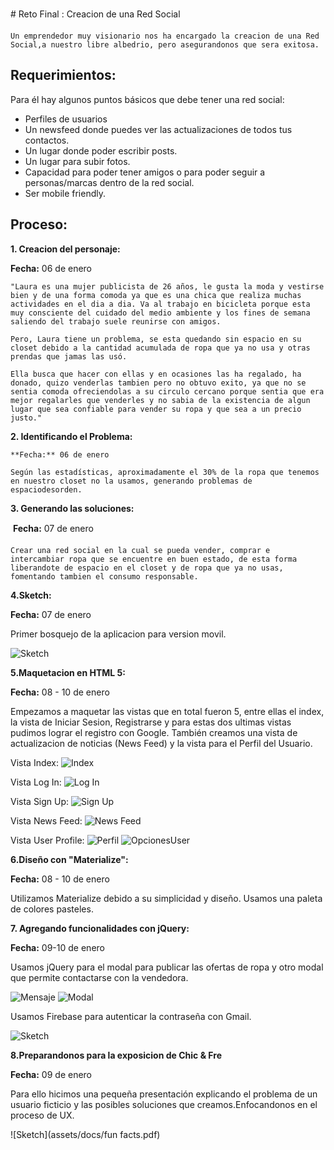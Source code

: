 # Reto Final : Creacion de una Red Social

    Un emprendedor muy visionario nos ha encargado la creacion de una Red Social,a nuestro libre albedrio, pero asegurandonos que sera exitosa.

## Requerimientos:
   Para él hay algunos puntos básicos que debe tener una red social:

* Perfiles de usuarios
* Un newsfeed donde puedes ver las actualizaciones de todos tus contactos.
* Un lugar donde poder escribir posts.
* Un lugar para subir fotos.
* Capacidad para poder tener amigos o para poder seguir a personas/marcas dentro de la red social.
* Ser mobile friendly.

## Proceso:

**1. Creacion del personaje:** 

   **Fecha:** 06 de enero

    "Laura es una mujer publicista de 26 años, le gusta la moda y vestirse bien y de una forma comoda ya que es una chica que realiza muchas actividades en el dia a dia. Va al trabajo en bicicleta porque esta muy consciente del cuidado del medio ambiente y los fines de semana saliendo del trabajo suele reunirse con amigos.

    Pero, Laura tiene un problema, se esta quedando sin espacio en su closet debido a la cantidad acumulada de ropa que ya no usa y otras prendas que jamas las usó.

    Ella busca que hacer con ellas y en ocasiones las ha regalado, ha donado, quizo venderlas tambien pero no obtuvo exito, ya que no se sentia comoda ofreciendolas a su circulo cercano porque sentia que era mejor regalarles que venderles y no sabia de la existencia de algun lugar que sea confiable para vender su ropa y que sea a un precio justo."

**2. Identificando el Problema:**

    **Fecha:** 06 de enero
   
    Según las estadísticas, aproximadamente el 30% de la ropa que tenemos en nuestro closet no la usamos, generando problemas de espaciodesorden.
    
**3. Generando las soluciones:**

   **Fecha:** 07 de enero

    Crear una red social en la cual se pueda vender, comprar e intercambiar ropa que se encuentre en buen estado, de esta forma liberandote de espacio en el closet y de ropa que ya no usas, fomentando tambien el consumo responsable.

**4.Sketch:**

**Fecha:** 07 de enero

Primer bosquejo de la aplicacion para version movil.

![Sketch](assets/docs/sketch.jpg)

**5.Maquetacion en HTML 5:**

**Fecha:** 08 - 10 de enero

Empezamos a maquetar las vistas que en total fueron 5, entre ellas el index, la vista de Iniciar Sesion, Registrarse y para estas dos ultimas vistas pudimos lograr el registro con Google.
También creamos una vista de actualizacion de noticias (News Feed) y la vista para el Perfil del Usuario.

 Vista Index:
![Index](assets/docs/splash.png)

Vista Log In:
![Log In](assets/docs/login.png)

Vista Sign Up:
![Sign Up](assets/docs/sign.png)

Vista News Feed:
![News Feed](assets/docs/principal.png)

Vista User Profile:
![Perfil](assets/docs/perfil.png)
![OpcionesUser](assets/docs/opcionesUser.PNG)
    

**6.Diseño con "Materialize":**

**Fecha:** 08 - 10 de enero

Utilizamos Materialize debido a su simplicidad y diseño. Usamos una paleta de colores pasteles.

**7. Agregando funcionalidades con jQuery:**

**Fecha:** 09-10 de enero

Usamos jQuery para el modal para publicar las ofertas de ropa y otro modal que permite contactarse con la vendedora.

![Mensaje](assets/docs/message.PNG)
![Modal](assets/docs/modal1.PNG)

Usamos Firebase para autenticar la contraseña con Gmail.
    
![Sketch](assets/docs/login.png)

**8.Preparandonos para la exposicion de Chic & Fre**

**Fecha:** 09 de enero

Para ello hicimos una pequeña presentación explicando el problema de un usuario ficticio y las posibles soluciones que creamos.Enfocandonos en el proceso de UX.

![Sketch](assets/docs/fun facts.pdf)












